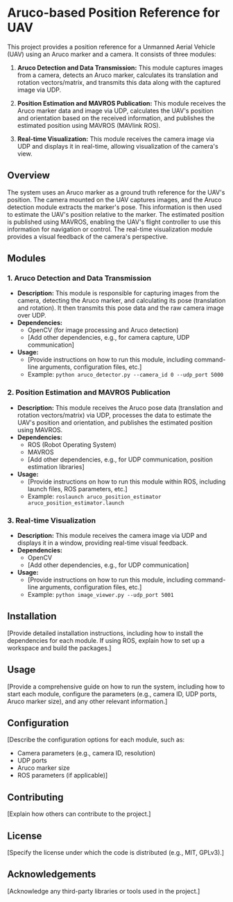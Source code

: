 # Aruco-based Position Reference for UAV

This project provides a position reference for a Unmanned Aerial Vehicle (UAV) using an Aruco marker and a camera.  It consists of three modules:

1. **Aruco Detection and Data Transmission:** This module captures images from a camera, detects an Aruco marker, calculates its translation and rotation vectors/matrix, and transmits this data along with the captured image via UDP.

2. **Position Estimation and MAVROS Publication:** This module receives the Aruco marker data and image via UDP, calculates the UAV's position and orientation based on the received information, and publishes the estimated position using MAVROS (MAVlink ROS).

3. **Real-time Visualization:** This module receives the camera image via UDP and displays it in real-time, allowing visualization of the camera's view.

## Overview

The system uses an Aruco marker as a ground truth reference for the UAV's position.  The camera mounted on the UAV captures images, and the Aruco detection module extracts the marker's pose.  This information is then used to estimate the UAV's position relative to the marker.  The estimated position is published using MAVROS, enabling the UAV's flight controller to use this information for navigation or control.  The real-time visualization module provides a visual feedback of the camera's perspective.

## Modules

### 1. Aruco Detection and Data Transmission

* **Description:** This module is responsible for capturing images from the camera, detecting the Aruco marker, and calculating its pose (translation and rotation).  It then transmits this pose data and the raw camera image over UDP.
* **Dependencies:**
    * OpenCV (for image processing and Aruco detection)
    * [Add other dependencies, e.g., for camera capture, UDP communication]
* **Usage:**
    * [Provide instructions on how to run this module, including command-line arguments, configuration files, etc.]
    * Example: `python aruco_detector.py --camera_id 0 --udp_port 5000`

### 2. Position Estimation and MAVROS Publication

* **Description:** This module receives the Aruco pose data (translation and rotation vectors/matrix) via UDP, processes the data to estimate the UAV's position and orientation, and publishes the estimated position using MAVROS. 
* **Dependencies:**
    * ROS (Robot Operating System)
    * MAVROS
    * [Add other dependencies, e.g., for UDP communication, position estimation libraries]
* **Usage:**
    * [Provide instructions on how to run this module within ROS, including launch files, ROS parameters, etc.]
    * Example: `roslaunch aruco_position_estimator aruco_position_estimator.launch`

### 3. Real-time Visualization

* **Description:** This module receives the camera image via UDP and displays it in a window, providing real-time visual feedback.
* **Dependencies:**
    * OpenCV
    * [Add other dependencies, e.g., for UDP communication]
* **Usage:**
    * [Provide instructions on how to run this module, including command-line arguments, configuration files, etc.]
    * Example: `python image_viewer.py --udp_port 5001`

## Installation

[Provide detailed installation instructions, including how to install the dependencies for each module.  If using ROS, explain how to set up a workspace and build the packages.]

## Usage

[Provide a comprehensive guide on how to run the system, including how to start each module, configure the parameters (e.g., camera ID, UDP ports, Aruco marker size), and any other relevant information.]

## Configuration

[Describe the configuration options for each module, such as:
* Camera parameters (e.g., camera ID, resolution)
* UDP ports
* Aruco marker size
* ROS parameters (if applicable)]

## Contributing

[Explain how others can contribute to the project.]

## License

[Specify the license under which the code is distributed (e.g., MIT, GPLv3).]

## Acknowledgements

[Acknowledge any third-party libraries or tools used in the project.]
